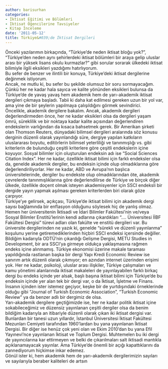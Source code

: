 ```yaml
---
author: barisurhan
categories:
- İktisat Eğitimi ve Bölümleri
- İktisat Öğencilerine Tavsiyeler
- Kitap İnceleme
date: '2011-05-12'
title: Türkiye&#039;de İktisat Dergileri
---
```


Önceki yazılarımın birkaçında, “Türkiye’de neden iktisat bloğu yok?”, “Türkiye’den neden aynı şehirlerdeki iktisat bölümleri bir araya gelip uluslar arası bir yüksek lisans okulu kurmazlar?” gibi sorular sorarak ülkedeki iktisat bilimiyle ilgili eksikleri yazdığımı hatırlıyorum.  
Bu sefer de benzer ve ilintili bir konuya, Türkiye’deki iktisat dergilerine değinmek istiyorum.  
Ancak, ne mutlu ki, bu sefer bu şekilde olumsuz bir soru sormayacağım. Çünkü her ne kadar hala sayıca ve kalite yönünden eksikleri bulunsa da Türkiye’de de yavaş yavaş hem akademik hem de yarı-akademik iktisat dergileri çıkmaya başladı. Tabii ki daha kat edilmesi gereken uzun bir yol var, ama yine de bir şeylerin yapılmaya çalışıldığını görmek sevindirici.  
Öncelikle, akademik dergilere bakalım. Ancak, akademik dergileri değerlendirmeden önce, her ne kadar eksikleri olsa da dergileri yaşam ömrü, süreklilik ve bir noktaya kadar kalite açısından değerlendiren endekslerin varlığından da kısaca bahsetmek gerek. Bir Amerikan şirketi olan Thomson Reuters, dünyadaki bilimsel dergileri aralarında söz konusu derginin düzenli olarak yayınlandığı süre, dergiye yapılan katkıların uluslararası boyutu, editörlerin bilimsel yeterliliği ve tanınmışlığı vs. gibi kriterlerin de bulunduğu çeşitli kriterlere göre çeşitli endekslerin içine koyuyor. Sosyal bilimler için oluşturulan endeksin adı ise “Social Sciences Citation Index”. Her ne kadar, özellikle iktisat bilimi için farklı endeksler olsa da, genelde akademik dergiler, bu endeksin içinde olup olmadıklarına göre değerlendiriliyorlar. Her ne kadar, ABD ve Avrupa’nın başlıca üniversitelerinde, dergiler bu endekste olup olmadıklarından öte, akademik çevrelerde tanınmışlıklarına göre değerlendilirse de Türkiye ve birçok diğer ülkede, özellikle doçent olmak isteyen akademisyenler için SSCI endeksli bir dergide yayın yapmak aşılması gereken kriterlerden biri olarak göze çarpıyor.  
Türkiye’ye gelirsek, açıkçası, Türkiye’de iktisat bilimi için akademik dergi sayısı bağlamında bir enflasyon olduğunu söylesek hiç de yanlış olmaz. Hemen her üniversitenin İktisadi ve İdari Bilimler Fakültesi’nin ve/veya Sosyal Bilimler Enstitü’lerinin kendi adlarına çıkardıkları “…. Üniversitesi İİBF Fakültesi Dergisi” türevi adları olan fakülte ve enstitü dergileri var. Bu üniversite dergilerinden ne yazık ki, genelde “sürekli ve düzenli yayınlanma” koşulunu yerine getiremediklerinden hiçbiri SSCI endeksi içersinde değiller. Bildiğim kadarıyla ODTÜ’nin çıkardığı Gelişme Dergisi, METU Studies in Development, bir ara SSCI’ya girmeye oldukça yaklaşmasına rağmen endeks içine alınmamış. Türkiye ekonomisi üzerine makale taraması yapıldığında rastlanan başka bir dergi Yapı Kredi Economic Review ise sanırım artık düzenli olarak çıkmıyor; en azından internet üzerinden erişimi yok. Her ne kadar, psikoloji, uluslar arası ilişkiler, Türkiye çalışmaları ve kamu yönetimi alanlarında iktisat makaleleri de yayınlayabilen farklı birkaç dergi bu endeks içinde yer alsak, başlı başına iktisat bilimi için Türkiye’de bu endeksin içinde yer alan tek bir dergi var, o da İktisat, İşletme ve Finans. İnsanın içinden ister istemez geçiyor, keşke bir de yurtdışındaki örneklerinde olduğu gibi “Journal of Turkish Economic Association”, “Turkish Economic Review” ya da benzer adlı bir dergimiz de olsa.  
Yarı-akademik dergilere geçtiğimizde ise, her ne kadar politik iktisat içine sokabileceğimiz ve düzensiz yayınlanan çeşitli dergiler olsa da benim bildiğim kadarıyla an itibariyle düzenli olarak çıkan iki iktisat dergisi var. Bunlardan bir tanesi uzun yıllardır, İstanbul Üniversitesi İktisat Fakültesi Mezunları Cemiyeti tarafından 1960’lardan bu yana yayınlanan İktisat Dergisi. Bir diğer ise henüz çok yeni olan ve Ekim 2010’dan bu yana Efil Yayınevi’nce yayınlanan İktisat ve Toplum Dergisi. Muhtemelen bu iki dergi de yayıncılarına kar ettirmeyen ve belki de çıkarılmaları salt iktisadi mantıkla açıklanamayacak yayınlar. Ama Türkiye’de önemli bir açığı kapattıklarını da zannediyorum hiçkimse inkar edemez.  
Gönül ister ki, hem akademik hem de yarı-akademik dergilerimizin sayıları ve sayılarıyla beraber kaliteleri de artsın